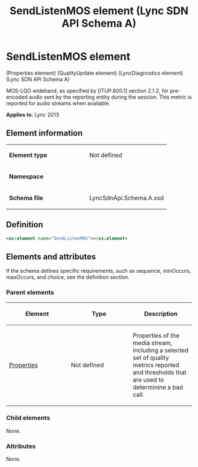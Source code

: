 ﻿---
title: SendListenMOS element  (Lync SDN API Schema A)
TOCTitle: SendListenMOS element
ms:assetid: 5270dcb0-ad29-552d-c6ea-29c25ebca8dc
ms:mtpsurl: https://msdn.microsoft.com/en-us/library/Dn439272(v=office.15)
ms:contentKeyID: 57261008
ms.date: 07/24/2014
mtps_version: v=office.15
dev_langs:
- xml
---

# SendListenMOS element 

(Properties element) (QualityUpdate element) (LyncDiagnostics element) (Lync SDN API Schema A)

MOS-LQO wideband, as specified by \[ITUP.800.1\] section 2.1.2, for pre-encoded audio sent by the reporting entity during the session. This metric is reported for audio streams when available.


**Applies to**: Lync 2013

## Element information

<table>
<colgroup>
<col style="width: 50%" />
<col style="width: 50%" />
</colgroup>
<tbody>
<tr class="odd">
<td><p><strong>Element type</strong></p></td>
<td><p>Not defined</p></td>
</tr>
<tr class="even">
<td><p><strong>Namespace</strong></p></td>
<td><p></p></td>
</tr>
<tr class="odd">
<td><p><strong>Schema file</strong></p></td>
<td><p>LyncSdnApi.Schema.A.xsd</p></td>
</tr>
</tbody>
</table>


## Definition

```xml
<xs:element name="SendListenMOS"></xs:element>
```

## Elements and attributes

If the schema defines specific requirements, such as sequence, minOccurs, maxOccurs, and choice, see the definition section.

### Parent elements

<table>
<colgroup>
<col style="width: 33%" />
<col style="width: 33%" />
<col style="width: 33%" />
</colgroup>
<thead>
<tr class="header">
<th><p>Element</p></th>
<th><p>Type</p></th>
<th><p>Description</p></th>
</tr>
</thead>
<tbody>
<tr class="odd">
<td><p><a href="properties-element-qualityupdate-element-sdn-api-schema-a.md">Properties</a></p></td>
<td><p>Not defined</p></td>
<td><p>Properties of the media stream, including a selected set of quality metrics reported and thresholds that are used to determinine a bad call.</p></td>
</tr>
</tbody>
</table>


### Child elements

None.

### Attributes

None.

